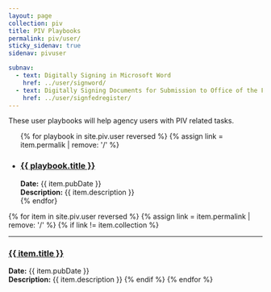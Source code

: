 ```yaml
---
layout: page
collection: piv
title: PIV Playbooks
permalink: piv/user/
sticky_sidenav: true
sidenav: pivuser

subnav:
  - text: Digitally Signing in Microsoft Word
    href: ../user/signword/
  - text: Digitally Signing Documents for Submission to Office of the Federal Register
    href: ../user/signfedregister/
---
```


These user playbooks will help agency users with PIV related tasks.

<ul>
  {% for playbook in site.piv.user reversed %}
    {% assign link = item.permalik | remove: '/' %}
    <li>
      <h3><a href="{{site.baseurl}}/{{ item.permalink }}">{{ playbook.title }}</a></h3>
      <strong>Date:</strong> {{ item.pubDate }}<br />
      <strong>Description:</strong> {{ item.description }}
    </li>
  {% endfor}
</ul>

{% for item in site.piv.user reversed %}
  {% assign link = item.permalink | remove: '/' %}
  {% if link != item.collection %}
  <hr/>
  <h3><a href="{{site.baseurl}}/{{ item.permalink }}"  title="{{ item.title }}">{{ item.title }}</a></h3>
  <strong>Date:</strong> {{ item.pubDate }}<br />
  <strong>Description:</strong> {{ item.description }}
  {% endif %}
{% endfor %}
